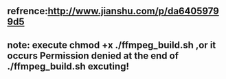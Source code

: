 
## refrence:http://www.jianshu.com/p/da64059799d5
## note: execute chmod +x ./ffmpeg_build.sh ,or it occurs Permission denied at the end of ./ffmpeg_build.sh excuting!
